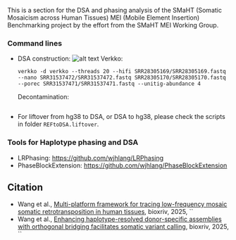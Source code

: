 This is a section for the DSA and phasing analysis of the SMaHT (Somatic Mosaicism across Human Tissues) MEI (Mobile Element Insertion) Benchmarking project by the effort from the SMaHT MEI Working Group.

### Command lines

* DSA construction: ![alt text](https://github.com/wjhlang/SMaHT-sMEI/blob/main/BL2009_Pipeline.jpg?raw=true)
  Verkko:
  ```
  verkko -d verkko --threads 20 --hifi SRR28305169/SRR28305169.fastq --nano SRR31537472/SRR31537472.fastq SRR28305170/SRR28305170.fastq --porec SRR31537471/SRR31537471.fastq --unitig-abundance 4
  ```
  Decontamination:
  ```
  
  ```
* For liftover from hg38 to DSA, or DSA to hg38, please check the scripts in folder `REFtoDSA.liftover`.


### Tools for Haplotype phasing and DSA 

* LRPhasing: https://github.com/wjhlang/LRPhasing
* PhaseBlockExtension: https://github.com/wjhlang/PhaseBlockExtension 

## Citation 
* Wang et al., [Multi-platform framework for tracing low-frequency mosaic somatic retrotransposition in human tissues](), bioxriv, 2025, ``
* Wang et al., [Enhancing haplotype-resolved donor-specific assemblies with orthogonal bridging facilitates somatic variant calling](), bioxriv, 2025, ``

